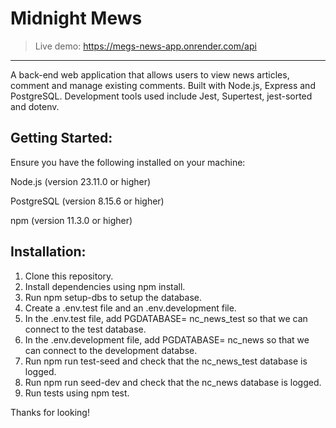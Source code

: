 # Midnight Mews

> Live demo: https://megs-news-app.onrender.com/api
<hr>
A back-end web application that allows users to view news articles, comment and manage existing comments. Built with Node.js, Express and PostgreSQL. Development tools used include Jest, Supertest, jest-sorted and dotenv.

## Getting Started:

Ensure you have the following installed on your machine:

Node.js (version 23.11.0 or higher)

PostgreSQL (version 8.15.6 or higher)

npm (version 11.3.0 or higher)

## Installation:

1. Clone this repository.
2. Install dependencies using npm install.
3. Run npm setup-dbs to setup the database.
4. Create a .env.test file and an .env.development file.
5. In the .env.test file, add PGDATABASE= nc_news_test so that we can connect to the test database. 
5. In the .env.development file, add PGDATABASE= nc_news so that we can connect to the development databse.
6. Run npm run test-seed and check that the nc_news_test database is logged.
7. Run npm run seed-dev and check that the nc_news database is logged.
8. Run tests using npm test.

Thanks for looking! 

